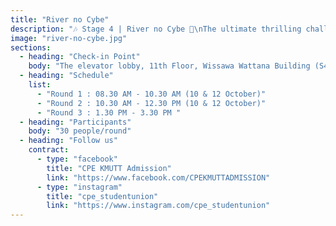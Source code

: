 ```yaml
---
title: "River no Cybe"
description: "🎶 Stage 4 | River no Cybe 🚩\nThe ultimate thrilling challenge stage!\nTake on the role of a \"White Hat Hacker\"\nEnter the actual field in a Capture The Flag (CTF) format.\nSimulate Ethical Hacking scenarios to find vulnerabilities,\ndecode encrypted messages, and conquer the hidden flag.\nLearn about Cybersecurity from real-world experience!"
image: "river-no-cybe.jpg"
sections:
  - heading: "Check-in Point"
    body: "The elevator lobby, 11th Floor, Wissawa Wattana Building (S4)"
  - heading: "Schedule"
    list:
      - "Round 1 : 08.30 AM - 10.30 AM (10 & 12 October)"
      - "Round 2 : 10.30 AM - 12.30 PM (10 & 12 October)"
      - "Round 3 : 1.30 PM - 3.30 PM "
  - heading: "Participants"
    body: "30 people/round"
  - heading: "Follow us"
    contract:
      - type: "facebook"
        title: "CPE KMUTT Admission"
        link: "https://www.facebook.com/CPEKMUTTADMISSION"
      - type: "instagram"
        title: "cpe_studentunion"
        link: "https://www.instagram.com/cpe_studentunion"
---
```

